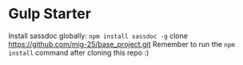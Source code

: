# Gulp Starter 

Install sassdoc globally:
`npm install sassdoc -g`
clone https://github.com/mig-25/base_project.git
Remember to run the `npm install` command after cloning this repo :) 


